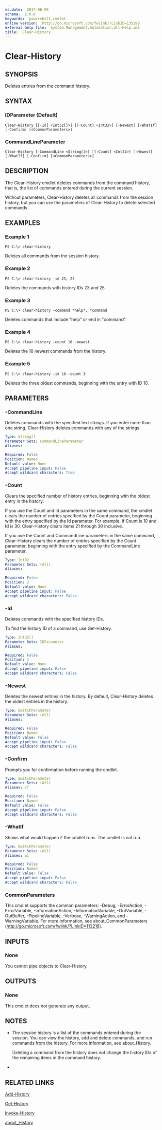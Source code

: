 ```yaml
---
ms.date:  2017-06-09
schema:  2.0.0
keywords:  powershell,cmdlet
online version:  http://go.microsoft.com/fwlink/?LinkID=135199
external help file:  System.Management.Automation.dll-Help.xml
title:  Clear-History
---
```


# Clear-History
## SYNOPSIS
Deletes entries from the command history.
## SYNTAX

### IDParameter (Default)
```
Clear-History [[-Id] <Int32[]>] [[-Count] <Int32>] [-Newest] [-WhatIf] [-Confirm] [<CommonParameters>]
```

### CommandLineParameter
```
Clear-History [-CommandLine <String[]>] [[-Count] <Int32>] [-Newest] [-WhatIf] [-Confirm] [<CommonParameters>]
```

## DESCRIPTION
The Clear-History cmdlet deletes commands from the command history, that is, the list of commands entered during the current session.

Without parameters, Clear-History deletes all commands from the session history, but you can use the parameters of Clear-History to delete selected commands.
## EXAMPLES

### Example 1
```
PS C:\> clear-history
```

Deletes all commands from the session history.
### Example 2
```
PS C:\> clear-history -id 23, 25
```

Deletes the commands with history IDs 23 and 25.
### Example 3
```
PS C:\> clear-history -command *help*, *command
```

Deletes commands that include "help" or end in "command".
### Example 4
```
PS C:\> clear-history -count 10 -newest
```

Deletes the 10 newest commands from the history.
### Example 5
```
PS C:\> clear-history -id 10 -count 3
```

Deletes the three oldest commands, beginning with the entry with ID 10.
## PARAMETERS

### -CommandLine
Deletes commands with the specified text strings.
If you enter more than one string, Clear-History deletes commands with any of the strings.

```yaml
Type: String[]
Parameter Sets: CommandLineParameter
Aliases: 

Required: False
Position: Named
Default value: None
Accept pipeline input: False
Accept wildcard characters: True
```

### -Count
Clears the specified number of  history entries, beginning with the oldest entry in the history.

If you use the Count and Id parameters in the same command, the cmdlet clears the number of entries specified by the Count parameter, beginning with the entry specified by the Id parameter. 
For example, if Count is 10 and Id is 30, Clear-History clears items 21 through 30 inclusive.

If you use the Count and CommandLine parameters in the same command, Clear-History clears the number of entries specified by the Count parameter, beginning with the entry specified by the CommandLine parameter.

```yaml
Type: Int32
Parameter Sets: (All)
Aliases: 

Required: False
Position: 2
Default value: None
Accept pipeline input: False
Accept wildcard characters: False
```

### -Id
Deletes commands with the specified history IDs.

To find the history ID of a command, use Get-History.

```yaml
Type: Int32[]
Parameter Sets: IDParameter
Aliases: 

Required: False
Position: 1
Default value: None
Accept pipeline input: False
Accept wildcard characters: False
```

### -Newest
Deletes the newest entries in the history.
By default, Clear-History deletes the oldest entries in the history.

```yaml
Type: SwitchParameter
Parameter Sets: (All)
Aliases: 

Required: False
Position: Named
Default value: False
Accept pipeline input: False
Accept wildcard characters: False
```

### -Confirm
Prompts you for confirmation before running the cmdlet.

```yaml
Type: SwitchParameter
Parameter Sets: (All)
Aliases: cf

Required: False
Position: Named
Default value: False
Accept pipeline input: False
Accept wildcard characters: False
```

### -WhatIf
Shows what would happen if the cmdlet runs.
The cmdlet is not run.

```yaml
Type: SwitchParameter
Parameter Sets: (All)
Aliases: wi

Required: False
Position: Named
Default value: False
Accept pipeline input: False
Accept wildcard characters: False
```

### CommonParameters
This cmdlet supports the common parameters: -Debug, -ErrorAction, -ErrorVariable, -InformationAction, -InformationVariable, -OutVariable, -OutBuffer, -PipelineVariable, -Verbose, -WarningAction, and -WarningVariable. For more information, see about_CommonParameters (http://go.microsoft.com/fwlink/?LinkID=113216).
## INPUTS

### None
You cannot pipe objects to Clear-History.
## OUTPUTS

### None
This cmdlet does not generate any output.
## NOTES
* The session history is a list of the commands entered during the session. You can view the history, add and delete commands, and run commands from the history. For more information, see about_History.

  Deleting a command from the history does not change the history IDs of the remaining items in the command history.

*
## RELATED LINKS

[Add-History](Add-History.md)

[Get-History](Get-History.md)

[Invoke-History](Invoke-History.md)

[about_History](About/about_History.md)

